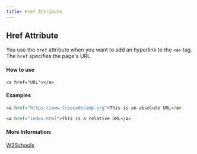 ```yaml
---
title: Href Attribute
---
```

## Href Attribute

You use the `href` attribute when you want to add an hyperlink to the `<a>` tag. The `href` specifies the page's URL.

#### How to use
`<a href="URL"></a>`

#### Examples
```html
<a href="https://www.freecodecamp.org">This is an absolute URL</a>

<a href="index.html">This is a relative URL</a>

```

#### More Information:
[W3Schools](https://www.w3schools.com/tags/att_href.asp)
